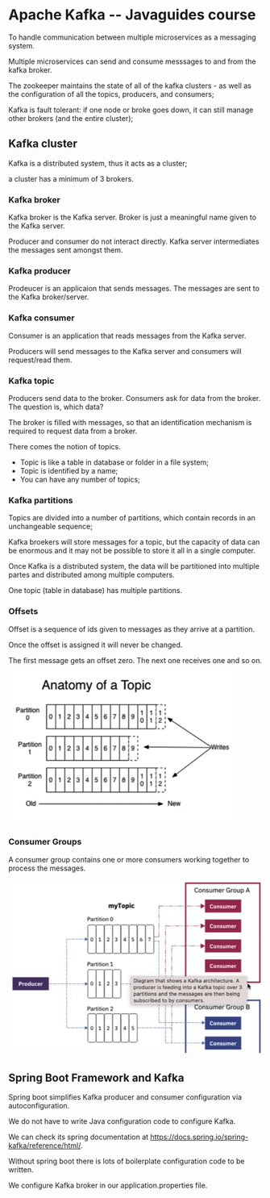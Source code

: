 # Apache Kafka -- Javaguides course

To handle communication between multiple microservices as a messaging system.

Multiple microservices can send and consume messsages to and from the kafka broker.

The zookeeper maintains the state of all of the kafka clusters - as well as the configuration of all the topics, producers, and consumers;

Kafka is fault tolerant: if one node or broke goes down, it can still manage other brokers (and the entire cluster);


## Kafka cluster

Kafka is a distributed system, thus it acts as a cluster;

a cluster has a minimum of 3 brokers.


### Kafka broker

Kafka broker is the Kafka server. Broker is just a meaningful name given to the Kafka server.

Producer and consumer do not interact directly. Kafka server intermediates the messages sent amongst them.

### Kafka producer

Prodeucer is an applicaion that sends messages. The messages are sent to the Kafka broker/server. 

### Kafka consumer

Consumer is an application that reads messages from the Kafka server.

Producers will send messages to the Kafka server and consumers will request/read them. 


### Kafka topic

Producers send data to the broker. Consumers ask for data from the broker. The question is, which data?

The broker is filled with messages, so that an identification mechanism is required to request data from a broker.

There comes the notion of topics.

* Topic is like a table in database or folder in a file system;
* Topic is identified by a name;
* You can have any number of topics;


### Kafka partitions

Topics are divided into a number of partitions, which contain records in an unchangeable sequence;

Kafka broekers will store messages for a topic, but the capacity of data can be enormous and it may not be possible to store it all in a single computer.

Once Kafka is a distributed system, the data will be partitioned into multiple partes and distributed among multiple computers.

One topic (table in database) has multiple partitions.


### Offsets

Offset is a sequence of ids given to messages as they arrive at a partition.

Once the offset is assigned it will never be changed.

The first message gets an offset zero. The next one receives one and so on.

![img.png](images/img.png)



### Consumer Groups

A consumer group contains one or more consumers working together to process the messages.

![img.png](images/img2.png)


## Spring Boot Framework and Kafka

Spring boot simplifies Kafka producer and consumer configuration via autoconfiguration. 

We do not have to write Java configuration code to configure Kafka.

We can check its spring documentation at https://docs.spring.io/spring-kafka/reference/html/.

Without spring boot there is lots of boilerplate configuration code to be written.

We configure Kafka broker in our application.properties file.
